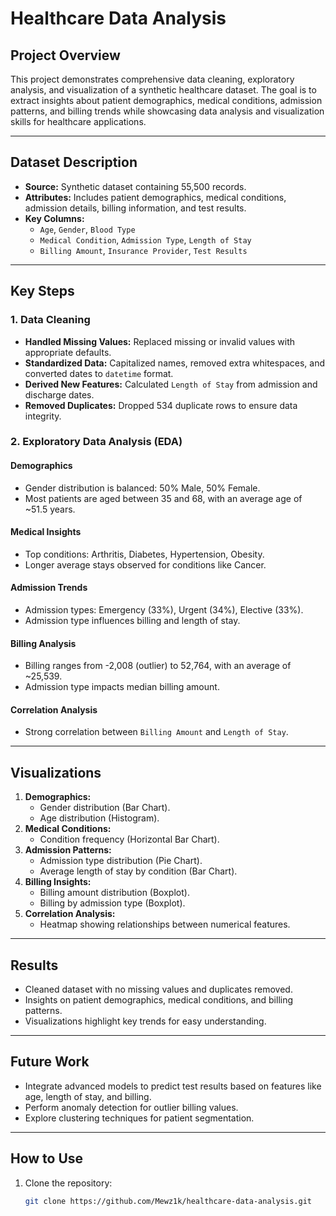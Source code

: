 # **Healthcare Data Analysis**

## **Project Overview**
This project demonstrates comprehensive data cleaning, exploratory analysis, and visualization of a synthetic healthcare dataset. The goal is to extract insights about patient demographics, medical conditions, admission patterns, and billing trends while showcasing data analysis and visualization skills for healthcare applications.

---

## **Dataset Description**
- **Source:** Synthetic dataset containing 55,500 records.
- **Attributes:** Includes patient demographics, medical conditions, admission details, billing information, and test results.
- **Key Columns:**
  - `Age`, `Gender`, `Blood Type`
  - `Medical Condition`, `Admission Type`, `Length of Stay`
  - `Billing Amount`, `Insurance Provider`, `Test Results`

---

## **Key Steps**
### 1. Data Cleaning
- **Handled Missing Values:** Replaced missing or invalid values with appropriate defaults.
- **Standardized Data:** Capitalized names, removed extra whitespaces, and converted dates to `datetime` format.
- **Derived New Features:** Calculated `Length of Stay` from admission and discharge dates.
- **Removed Duplicates:** Dropped 534 duplicate rows to ensure data integrity.

### 2. Exploratory Data Analysis (EDA)
#### **Demographics**
- Gender distribution is balanced: 50% Male, 50% Female.
- Most patients are aged between 35 and 68, with an average age of ~51.5 years.

#### **Medical Insights**
- Top conditions: Arthritis, Diabetes, Hypertension, Obesity.
- Longer average stays observed for conditions like Cancer.

#### **Admission Trends**
- Admission types: Emergency (33%), Urgent (34%), Elective (33%).
- Admission type influences billing and length of stay.

#### **Billing Analysis**
- Billing ranges from -2,008 (outlier) to 52,764, with an average of ~25,539.
- Admission type impacts median billing amount.

#### **Correlation Analysis**
- Strong correlation between `Billing Amount` and `Length of Stay`.

---

## **Visualizations**
1. **Demographics:**
   - Gender distribution (Bar Chart).
   - Age distribution (Histogram).
2. **Medical Conditions:**
   - Condition frequency (Horizontal Bar Chart).
3. **Admission Patterns:**
   - Admission type distribution (Pie Chart).
   - Average length of stay by condition (Bar Chart).
4. **Billing Insights:**
   - Billing amount distribution (Boxplot).
   - Billing by admission type (Boxplot).
5. **Correlation Analysis:**
   - Heatmap showing relationships between numerical features.

---

## **Results**
- Cleaned dataset with no missing values and duplicates removed.
- Insights on patient demographics, medical conditions, and billing patterns.
- Visualizations highlight key trends for easy understanding.

---

## **Future Work**
- Integrate advanced models to predict test results based on features like age, length of stay, and billing.
- Perform anomaly detection for outlier billing values.
- Explore clustering techniques for patient segmentation.

---

## **How to Use**
1. Clone the repository:
   ```bash
   git clone https://github.com/Mewz1k/healthcare-data-analysis.git
